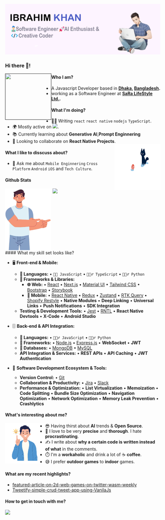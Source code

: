 <a href="https://github.com/ibrahiimKhan/"><img src="./src/ibrahim-min.png" alt="my banner" ></a>

### Hi there 👋!

<a href=""><img align="left" width="150" height="150" src="./src/coder.gif"></a>

<dl>
  <dd>
    <dl>
      <dd>
      </dd>
    </dl>
  </dd>
</dl>

#### Who I am?

- A Javascript Developer based in **[Dhaka](https://en.wikipedia.org/wiki/Dhaka), [Bangladesh](https://en.wikipedia.org/wiki/Bangladesh).**
- working as a Software Engineer at **[SaRa LifeStyle Ltd.](https://saralifestyle.com/).**

#### What I'm doing?

- 👨‍💻 Writing `react` `react native` `nodejs` `TypeScript`.
- 🌍 Mostly active on <a href="https://www.linkedin.com/in/ibrahim-khan-159669226/"><img src="https://cdn-icons-png.flaticon.com/512/174/174857.png" height=20></a>.
- 📚 Currently learning about **Generative AI**,**Prompt Enginnering**
- 👯 Looking to collaborate on **React Native Projects**.
  <a href=""><img align="right" width="150" height="150" src="./src/catnew.gif"></a>

#### What I like to disscuss about?

- 💬 Ask me about `Mobile Enginnering` `Cross Platform` `Android` `iOS` and `Tech Culture`.

#### Github Stats

  <div>
  <img align=top height="200em"  width="150" src="./src/point.png" />
  <img height="200em" align=top src="https://github-readme-stats.vercel.app/api/top-langs/?username=ibrahiimkhan"/>

</div>
#### What my skill set looks like?

- 🖥 **Front-end & Mobile:**
  - **📜 Languages:** • `👨‍🔧 JavaScript` • `🧚🏻‍♂️ TypeScript` • `🧚🏻‍♂️ Python`
  - **🔬 Frameworks & Libraries:**
    - **🌐 Web:** • [React](https://reactjs.org/) • [Next.js](https://nextjs.org/) • [Material UI](https://mui.com/) • [Tailwind CSS](https://tailwindcss.com/) • [Bootstrap](https://getbootstrap.com/) • [Storybook](https://storybook.js.org/)
    - **📱 Mobile:** • [React Native](https://reactnative.dev/) • [Redux](https://redux.js.org/) • [Zustand](https://github.com/pmndrs/zustand) • [RTK Query](https://redux-toolkit.js.org/) • [Shopify Restyle](https://github.com/Shopify/restyle) • **Native Modules** • **Deep Linking** • **Universal Links** • **Push Notifications** • **SDK Integration**
  - **Testing & Development Tools:** • [Jest](https://jestjs.io/) • [RNTL](https://github.com/callstack/react-native-testing-library) • **React Native Devtools** • **X-Code** • **Android Studio**

- 🗄️ **Back-end & API Integration:**
  - **📜 Languages:** • `🧙🏻‍♂️ JavaScript` • `🧚🏻‍♂️ Python`
  - **🔭 Frameworks:** • [Node.js](https://nodejs.org/en/) • [Express.js](https://expressjs.com/) • **WebSocket** • **JWT**
  - **💾 Databases:** • [MongoDB](https://www.mongodb.com/) • [MySQL](https://www.mysql.com/)
  - **API Integration & Services:** • **REST APIs** • **API Caching** • **JWT Authentication**

- 🎡 **Software Development Ecosystem & Tools:**
  - **Version Control:** • [Git](https://git-scm.com/)
  - **Collaboration & Productivity:** • [Jira](https://www.atlassian.com/software/jira) • [Slack](https://slack.com/)
  - **Performance & Optimization:** • **List Virtualization** • **Memoization** • **Code Splitting** • **Bundle Size Optimization** • **Navigation Optimization** • **Network Optimization** • **Memory Leak Prevention** • **Crashlytics**


#### What's interesting about me?

<a href=""><img align="left" width="130" height="130" src="./src/idea.png"></a>

- 😎 Having thirst about **AI** trends & **Open Source**.
- 🧐 I love to be very **precise** and **thorough**. I hate **procrastinating**.
- ✍️ I write about **why a certain code is written instead of what** in the comments.
- ⏱️ I'm a **workaholic** and drink a lot of ☕ **coffee**.
- 😅 I prefer **outdoor games** to **indoor** games.

###

#### What are my recent highlights?
- [featured-article-on-2d-web-games-on-twitter-wasm-weekly](https://twitter.com/WasmWeekly/status/1560266404171231232)
- [Tweetify-simple-crud-tweet-app-using-VanilaJs](https://github.com/IbrahiimKhan/tweet-tweet)

#### How to get in touch with me?

<p left="center">

<a href="https://www.linkedin.com/in/ibrahim-khan-159669226/">
  <img src="https://img.shields.io/badge/linkedin-%230077B5.svg?&style=for-the-badge&logo=linkedin&logoColor=white" height=25>
</a> 
</p>
